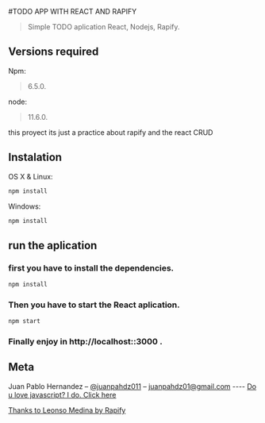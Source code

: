 #TODO APP WITH REACT AND RAPIFY
> Simple TODO aplication React, Nodejs, Rapify.

## Versions required

Npm:
>6.5.0.

node:
>11.6.0.

this proyect its just a practice about rapify and the react CRUD

## Instalation

OS X & Linux:

```sh
npm install
```

Windows:

```sh
npm install
```

## run the aplication

### first you have to install the dependencies.

```sh
npm install
```

### Then you have to start the React aplication.

```sh
npm start
```

### Finally enjoy in http://localhost::3000 .

## Meta

Juan Pablo Hernandez – [@juanpahdz011](https://twitter.com/dbader_org) – juanpahdz01@gmail.com ----
[Do u love javascript? I do. Click here](https://twitter.com/juanpahdz011/status/1081617656338411520)

[Thanks to Leonso Medina by Rapify](https://github.com/leonsomed?utf8=%E2%9C%93&tab=repositories&q=&type=&language=)
